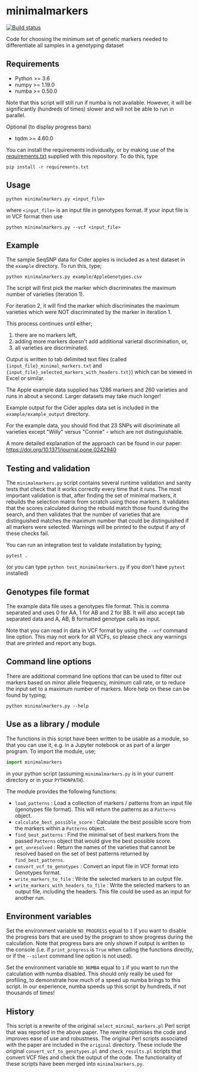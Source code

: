 # minimalmarkers

[![Build status](https://github.com/chryswoods/minimalmarkers/workflows/CI/badge.svg)](https://github.com/chryswoods/minimalmarkers/actions?query=workflow%3ACI)

Code for choosing the minimum set of genetic markers needed to differentiate
all samples in a genotyping dataset

## Requirements

* Python >= 3.6
* numpy >= 1.19.0
* numba >= 0.50.0

Note that this script will still run if numba is not available. However, it
will be significantly (hundreds of times) slower and will not be able
to run in parallel.

Optional (to display progress bars)

* tqdm >= 4.60.0

You can install the requirements individually, or by making use
of the [requirements.txt](requirements.txt) supplied with this repository.
To do this, type

```
pip install -r requirements.txt
```

## Usage

```
python minimalmarkers.py <input_file>
```

where `<input_file>` is an input file in genotypes format. If your input
file is in VCF format then use

```
python minimalmarkers.py --vcf <input_file>
```

## Example

The sample SeqSNP data for Cider apples is included as a test dataset
in the `example` directory. To run this, type;

```
python minimalmarkers.py example/AppleGenotypes.csv
```

The script will first pick the marker which discriminates the maximum
number of varieties (iteration 1).

For iteration 2, it will find the marker which discriminates the maximum
varieties which were NOT discriminated by the marker in iteration 1.

This process continues until either;

1. there are no markers left,
2. adding more markers doesn't add additional varietal discrimination, or,
3. all varieties are discriminated.

Output is written to tab delimited text files (called
`{input_file}_minimal_markers.txt` and
`{input_file}_selected_markers_with_headers.txt}`) which can be
viewed in Excel or similar.

The Apple example data supplied has 1286 markers and 260 varieties
and runs in about a second. Larger datasets may take much longer!

Example output for the Cider apples data set is included in the
`example/example_output` directory.

For the example data, you should find that 23 SNPs will discriminate
all varieties except "Willy" versus "Connie" - which are not distinguishable.

A more detailed explanation of the approach can be found in
our paper: https://doi.org/10.1371/journal.pone.0242940

## Testing and validation

The `minimalmarkers.py` script contains several runtime validation
and sanity tests that check that it works correctly every time
that it runs. The most important validation is that, after finding the
set of minimal markers, it rebuilds the selection matrix from scratch using
those markers. It validates that the scores calculated during the rebuild
match those found during the search, and then validates that the number
of varieties that are distinguished matches the maximum number that could
be distinguished if all markers were selected. Warnings will be printed
to the output if any of these checks fail.

You can run an integration test to validate installation by typing;

```
pytest .
```

(or you can type `python test_minimalmarkers.py` if you don't have
`pytest` installed)

## Genotypes file format

The example data file uses a genotypes file format. This is comma separated
and uses 0 for AA, 1 for AB and 2 for BB. It will also accept tab separated
data and A, AB, B formatted genotype calls as input.

Note that you can read in data in VCF format by using the `--vcf` command
line option. This may not work for all VCFs, so please check any warnings
that are printed and report any bugs.

## Command line options

There are additional command line options that can be used to filter
out markers based on minor allele frequency, minimum call rate, or
to reduce the input set to a maximum number of markers. More help
on these can be found by typing;

```
python minimalmarkers.py --help
```

## Use as a library / module

The functions in this script have been written to be usable as a
module, so that you can use it, e.g. in a Jupyter notebook or
as part of a larger program. To import the module, use;

```python
import minimalmarkers
```

in your python script (assuming `minimalmarkers.py` is in your current
directory or in your `PYTHONPATH`).

The module provides the following functions:

* `load_patterns` : Load a collection of markers / patterns from
   an input file (genotypes file format). This will return
   the patterns as a `Patterns` object.
* `calculate_best_possible_score` : Calculate the best possible score
   from the markers within a `Patterns` object.
* `find_best_patterns` : Find the minimal set of best markers from
   the passed `Patterns` object that would give the best possible score.
* `get_unresolved` : Return the names of the varieties that cannot be
   resolved based on the set of best patterns returned by
   `find_best_patterns`.
* `convert_vcf_to_genotypes` : Convert an input file in VCF format into
   Genotypes format.
* `write_markers_to_file` : Write the selected markers to an output file.
* `write_markers_with_headers_to_file` : Write the selected markers
   to an output file, including the headers. This file could be used as
   an input for another run.

## Environment variables

Set the environment variable `NO_PROGRESS` equal to `1` if you want to
disable the progress bars that are used by the program to show progress
during the calculation. Note that progress bars are only shown if
output is written to the console (i.e. if `print_progress` is `True`
when calling the functions directly, or if the `--silent` command line
option is not used).

Set the environment variable `NO_NUMBA` equal to `1` if you want
to run the calculation with numba disabled. This should only really
be used for profiling, to demonstrate how much of a speed up numba
brings to this script. In our experience, numba speeds up this
script by hundreds, if not thousands of times!

## History

This script is a rewrite of the original `select_minimal_markers.pl` Perl
script that was reported in the above paper. The rewrite optimises the code
and improves ease of use and robustness. The original Perl scripts
associated with the paper are included in the `original` directory.
These include the original `convert_vcf_to_genotypes.pl` and
`check_results.pl` scripts that convert VCF files and check the output
of the code. The functionality of these scripts have been merged into
`minimalmarkers.py`.
